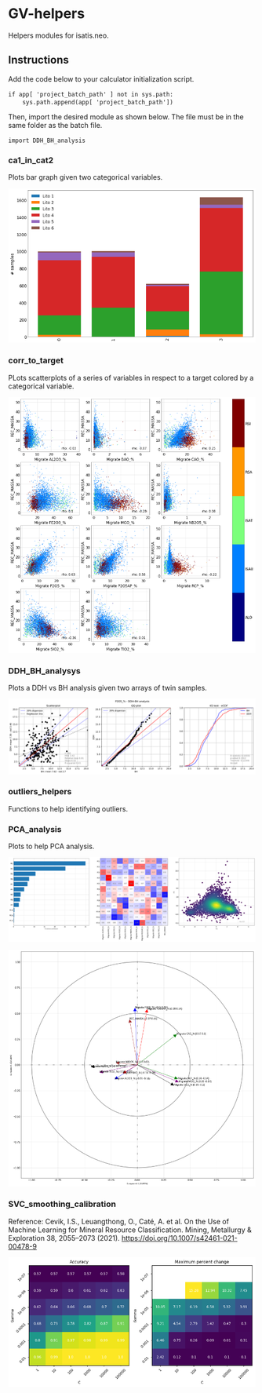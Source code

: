 # GV-helpers

Helpers modules for isatis.neo.

## Instructions

Add the code below to your calculator initialization script.

    if app[ 'project_batch_path' ] not in sys.path: 
        sys.path.append(app[ 'project_batch_path'])

Then, import the desired module as shown below. The file must be in the same folder as the batch file.

    import DDH_BH_analysis

### ca1_in_cat2

Plots bar graph given two categorical variables.

![cat1_in_cat2](/figs/KMeansLito.png)

### corr_to_target

PLots scatterplots of a series of variables in respect to a target colored by a categorical variable.

![cat1_in_cat2](/figs/corrWeath.png)

### DDH_BH_analysys

Plots a DDH vs BH analysis given two arrays of twin samples.

![DDH_BH](/figs/P2O5_%25.png)

### outliers_helpers

Functions to help identifying outliers.

### PCA_analysis

Plots to help PCA analysis.

![PCA_analysis](/figs/PCA_analysis.png)

![PCA_circles](/figs/PCAcircle.png)

### SVC_smoothing_calibration

Reference: Cevik, I.S., Leuangthong, O., Caté, A. et al. On the Use of Machine Learning for Mineral Resource Classification. Mining, Metallurgy & Exploration 38, 2055–2073 (2021). https://doi.org/10.1007/s42461-021-00478-9

![SVC_calibration](/figs/SVCCalibUni.png)

